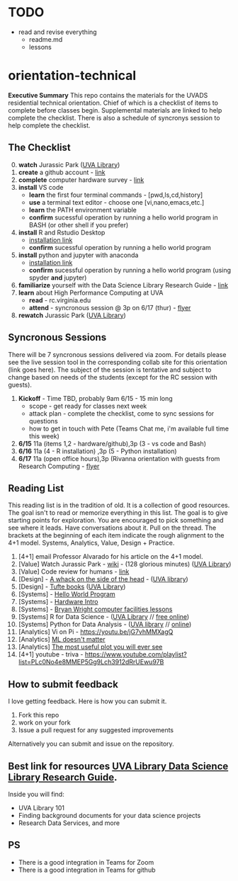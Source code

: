 # TODO
* read and revise everything
  * readme.md
  * lessons

# orientation-technical
**Executive Summary** This repo contains the materials for the UVADS residential technical orientation. Chief of which is a checklist of items to complete before classes begin. Supplemental materials are linked to help complete the checklist. There is also a schedule of syncronys session to help complete the checklist.

## The Checklist
0. **watch** Jurassic Park ([UVA Library](https://search.lib.virginia.edu/sources/uva_library/items/swank_0013371))
1. **create** a github account - [link](https://github.com/join)
3. **complete** computer hardware survey - [link](https://forms.gle/5YAgx272e2nzYMZ36)
6. **install** VS code
    * **learn** the first four terminal commands - [pwd,ls,cd,history]
    * **use** a terminal text editor - choose one [vi,nano,emacs,etc.]
    * **learn** the PATH environment variable
    * **confirm** sucessful operation by running a hello world program in BASH (or other shell if you prefer)
8. **install** R and Rstudio Desktop
    * [installation link](https://rstudio.com/products/rstudio/download/#download)
    * **confirm** sucessful operation by running a hello world program
10. **install** python and jupyter with anaconda
    * [installation link](https://docs.anaconda.com/anaconda/install/index.html)
    * **confirm** sucessful operation by running a hello world program (using spyder **and** jupyter)
13. **familiarize** yourself with the Data Science Library Research Guide - [link](https://guides.lib.virginia.edu/datascience)
14. **learn** about High Performance Computing at UVA
    * **read** - rc.virginia.edu
    * **attend** - syncronous session @ 3p on 6/17 (thur) - [flyer](https://github.com/UVADS/orientation-technical/blob/88bfaea6197d0ac0174f517b46b1a21e70a01507/SDS%20event%20flyer%20FINAL.pdf)
1. **rewatch** Jurassic Park ([UVA Library](https://search.lib.virginia.edu/sources/uva_library/items/swank_0013371))

## Syncronous Sessions
There will be 7 syncronous sessions delivered via zoom. For details please see the live session tool in the corresponding collab site for this orientation (link goes here). The subject of the session is tentative and subject to change based on needs of the students (except for the RC session with guests).

1. **Kickoff** - Time TBD, probably 9am 6/15 - 15 min long
    * scope - get ready for classes next week
    * attack plan - complete the checklist, come to sync sessions for questions
    * how to get in touch with Pete (Teams Chat me, i'm available full time this week) 
3. **6/15** 11a (items 1,2 - hardware/github),3p (3 - vs code and Bash)
4. **6/16** 11a (4 - R installation) ,3p (5 - Python installation)
5. **6/17** 11a (open office hours),3p (Rivanna orientation with guests from Research Computing - [flyer](https://github.com/UVADS/orientation-technical/blob/main/images/SDS%20event%20flyer%20FINAL.pdf)

## Reading List
This reading list is in the tradition of old. It is a collection of good resources. The goal isn't to read or memorize everything in this list. The goal is to give starting points for exploration. You are encouraged to pick something and see where it leads. Have conversations about it. Pull on the thread. The brackets at the beginning of each item indicate the rough alignment to the 4+1 model. Systems, Analytics, Value, Design + Practice.

1. [4+1] email Professor Alvarado for his article on the 4+1 model.
4. [Value] Watch Jurassic Park - [wiki](https://en.wikipedia.org/wiki/Jurassic_Park_(film)) - (128 glorious minutes) ([UVA Library](https://search.lib.virginia.edu/sources/uva_library/items/swank_0013371))
5. [Value] Code review for humans - [link](https://phauer.com/2018/code-review-guidelines/)
9. [Design] - [A whack on the side of the head](https://www.amazon.com/Whack-Side-Head-More-Creative/dp/0446404667) - ([UVA library](https://search.lib.virginia.edu/search?mode=advanced&q=title%3A%20%7BA%20Whack%20on%20the%20Side%20of%20the%20Head%3A%20How%20You%20Can%20Be%20More%20Creative%7D%20AND%20author%3A%20%7BOech%7D&pool=uva_library))
7. [Design] - [Tufte books](https://www.edwardtufte.com/tufte/) ([UVA Library](https://search.lib.virginia.edu/search?mode=advanced&q=author%3A%20%7BEdward%20Tufte%7D&pool=uva_library))
8. [Systems] - [Hello World Program](https://en.wikipedia.org/wiki/%22Hello,_World!%22_program)
9. [Systems] - [Hardware Intro](https://www.youtube.com/playlist?list=PLc0No4e8MMEPztUFVdtazgWi7L7pWakfO)
10. [Systems] - [Bryan Wright computer facilities lessons](http://galileo.phys.virginia.edu/compfac/courses/)
11. [Systems] R for Data Science - ([UVA Library](https://learning.oreilly.com/library/view/r-for-data/9781491910382/?ar) // [free online](https://r4ds.had.co.nz/))
12. [Systems] Python for Data Analysis - ([UVA library](https://learning.oreilly.com/library/view/python-for-data/9781491957653/?ar) // [online](https://wesmckinney.com/pages/book.html))
13. [Analytics] Vi on Pi - https://youtu.be/jG7vhMMXagQ
14. [Analytics] [ML doesn't matter](https://towardsdatascience.com/why-aspiring-data-scientists-should-not-make-a-big-deal-of-machine-learning-218a66b18467)
15. [Analytics] [The most useful plot you will ever see](https://matplotlib.org/stable/gallery/showcase/anatomy.html)
16. [4+1] youtube - triva - https://www.youtube.com/playlist?list=PLc0No4e8MMEP5Gg9Lch3912dRrUEwu97B

## How to submit feedback
I love getting feedback. Here is how you can submit it.
1. Fork this repo
2. work on your fork
3. Issue a pull request for any suggested improvements

Alternatively you can submit and issue on the repository.

## Best link for resources [UVA Library Data Science Library Research Guide](https://guides.lib.virginia.edu/datascience).

Inside you will find:
* UVA Library 101
* Finding background documents for your data science projects
* Research Data Services, and more


## PS
* There is a good integration in Teams for Zoom
* There is a good integration in Teams for github

